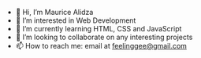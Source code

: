 - 👋 Hi, I’m Maurice Alidza
- 👀 I’m interested in Web Development
- 🌱 I’m currently learning HTML, CSS and JavaScript
- 💞️ I’m looking to collaborate on any interesting projects
- 📫 How to reach me: email at feelinggee@gmail.com

<!---
feelinggee/feelinggee is a ✨ special ✨ repository because its `README.md` (this file) appears on your GitHub profile.
You can click the Preview link to take a look at your changes.
--->
